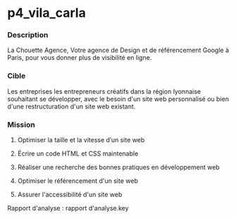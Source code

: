 # p4_vila_carla

### Description

La Chouette Agence, Votre agence de Design et de référencement Google à Paris, pour vous donner plus de visibilité en ligne.


### Cible


Les entreprises les entrepreneurs créatifs dans la région lyonnaise souhaitant se développer, avec le besoin d'un site web personnalisé ou bien d'une restructuration d'un site web existant.

### Mission

1. Optimiser la taille et la vitesse d’un site web

2. Écrire un code HTML et CSS maintenable

3. Réaliser une recherche des bonnes pratiques en développement web

4. Optimiser le référencement d'un site web

5. Assurer l'accessibilité d'un site web


Rapport d'analyse : rapport d'analyse.key
